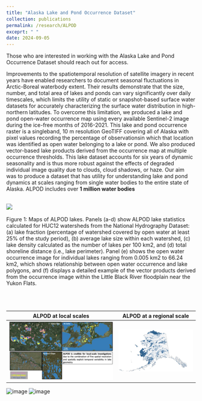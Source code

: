 ```yaml
---
title: "Alaska Lake and Pond Occurrence Dataset"
collection: publications
permalink: /research/ALPOD
exceprt: " "
date: 2024-09-05
---
```

Those who are interested in working with the Alaska Lake and Pond Occurrence Dataset should reach out for access. 

Improvements to the spatiotemporal resolution of satellite imagery in recent years have enabled researchers to document seasonal fluctuations in Arctic-Boreal waterbody extent. Their results demonstrate that the size, number, and total area of lakes and ponds can vary significantly over daily timescales, which limits the utility of static or snapshot-based surface water datasets for accurately characterizing the surface water distribution in high-northern latitudes. To overcome this limitation, we produced a lake and pond open-water occurrence map using every available Sentinel-2 image during the ice-free months of 2016-2021. This lake and pond occurrence raster is a singleband, 10 m resolution GeoTIFF covering all of Alaska with pixel values recording the percentage of observationsin which that location was identified as open water belonging to a lake or pond. We also produced vector-based lake products derived from the occurrence map at multiple occurrence thresholds. This lake dataset accounts for six years of dynamic seasonality and is thus more robust against the effects of degraded individual image quality due to clouds, cloud shadows, or haze. Our aim was to produce a dataset that has utility for understanding lake and pond dynamics at scales ranging from single water bodies to the entire state of Alaska. ALPOD includes over **1 million water bodies**

<br/>
<img src='/images/Figure1_cropped.jpg' width='700'> 

Figure 1: Maps of ALPOD lakes. Panels (a-d) show ALPOD lake statistics calculated for HUC12 watersheds from the National Hydrography Dataset: (a) lake fraction (percentage of watershed covered by open water at least 25% of the study period), (b) average lake size within each watershed, (c) lake density calculated as the number of lakes per 100 km2, and (d) total shoreline distance (i.e., lake perimeter). Panel (e) shows the open water occurrence image for individual lakes ranging from 0.005 km2 to 66.24 km2, which shows relationship between open water occurrence and lake polygons, and (f) displays a detailed example of the vector products derived from the occurrence image within the Little Black River floodplain near the Yukon Flats.
<br/>
<br/>
<br/>
<br/>

ALPOD at local scales      |  ALPOD at a regional scale
:-------------------------:|:-------------------------:
<img src='/images/Lake Dataset visuals-2.jpg'>  |  <img src='/images/Lake Dataset visuals-1.jpg' width='400'>

![image](https://github.com/user-attachments/assets/a9122fff-ca99-4b64-a693-ebbc4ae594b7)
![image](https://github.com/user-attachments/assets/63cf8ed1-ceb8-4a20-8b85-c450bb328df3)
